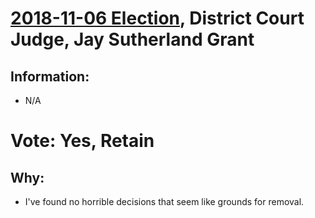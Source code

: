 # [2018-11-06 Election](../README.md), District Court Judge, Jay Sutherland Grant

## Information:

* N/A

# Vote: Yes, Retain

## Why:

* I've found no horrible decisions that seem like grounds for removal.
